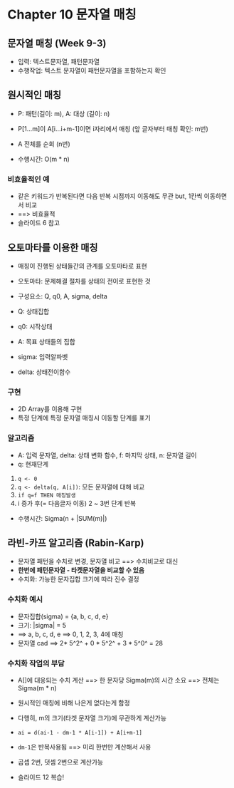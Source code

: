 # Chapter 10 문자열 매칭
## 문자열 매칭 (Week 9-3)
* 입력: 텍스트문자열, 패턴문자열
* 수행작업: 텍스트 문자열이 패턴문자열을 포함하는지 확인

## 원시적인 매칭
* P: 패턴(길이: m), A: 대상 (길이: n)
* P[1...m]이 A[i...i+m-1]이면 i자리에서 매칭 (앞 글자부터 매칭 확인: m번)
* A 전체를 순회 (n번)


* 수행시간: O(m * n)

### 비효율적인 예
* 같은 키워드가 반복된다면 다음 반복 시점까지 이동해도 무관 but, 1칸씩 이동하면서 비교 
* ==> 비효율적
* 슬라이드 6 참고

## 오토마타를 이용한 매칭
* 매칭이 진행된 상태들간의 관계를 오토마타로 표현


* 오토마타: 문제해결 절차를 상태의 전이로 표현한 것
* 구성요소: Q, q0, A, sigma, delta
* Q: 상태집합
* q0: 시작상태
* A: 목표 상태들의 집합
* sigma: 입력알파벳
* delta: 상태전이함수

### 구현
* 2D Array를 이용해 구현
* 특정 단계에 특정 문자열 매칭시 이동할 단계를 표기

### 알고리즘
* A: 입력 문자열, delta: 상태 변화 함수, f: 마지막 상태, n: 문자열 길이
* q: 현재단계

1. `q <- 0`
2. `q <- delta(q, A[i])`: 모든 문자열에 대해 비교
3. `if q=f THEN 매칭발생`
4. i 증가 후(= 다음글자 이동) 2 ~ 3번 단계 반복

* 수행시간: Sigma(n + |SUM(m)|)

## 라빈-카프 알고리즘 (Rabin-Karp)
* 문자열 패턴을 수치로 변경, 문자열 비교 ==> 수치비교로 대신
* <b>한번에 패턴문자열 - 타켓문자열을 비교할 수 있음</b>
* 수치화: 가능한 문자집합 크기에 따라 진수 결정

### 수치화 예시
* 문자집합(sigma) = {a, b, c, d, e}
* 크기: |sigma| = 5
* ==> a, b, c, d, e ==> 0, 1, 2, 3, 4에 매칭
* 문자열 cad ==> 2* 5^2^ + 0 * 5^2^ + 3 * 5^0^ = 28

### 수치화 작업의 부담
* A[]에 대응되는 수치 계산 ==> 한 문자당 Sigma(m)의 시간 소요 ==> 전체는 Sigma(m * n)
* 원시적인 매칭에 비해 나은게 없다는게 함정


* 다행히, m의 크기(타겟 문자열 크기)에 무관하게 계산가능 
* `ai = d(ai-1 - dm-1 * A[i-1]) + A[i+m-1]`
* `dm-1`은 반복사용됨 ==> 미리 한번만 계산해서 사용
* 곱셉 2번, 덧셈 2번으로 계산가능
* 슬라이드 12 복습!